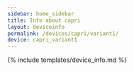 ```yaml
---
sidebar: home_sidebar
title: Info about capri
layout: deviceinfo
permalink: /devices/capri/variant1/
device: capri_variant1
---
```

{% include templates/device_info.md %}
